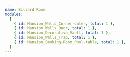 ```yaml
---
name: Billard Room
modules:
  [
    { id: Mansion_Walls_Corner-outer, total: 1 },
    { id: Mansion_Walls_Door, total: 1 },
    { id: Mansion_Decorative_Vault, total: 1 },
    { id: Mansion_Walls_Trap, total: 1 },
    { id: Mansion_Smoking-Room_Pool-table, total: 1 },
  ]
---
```

